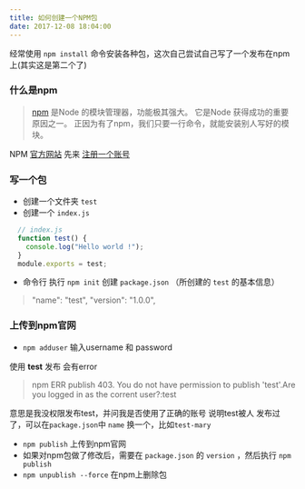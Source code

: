 ```yaml
---
title: 如何创建一个NPM包
date: 2017-12-08 18:04:00
---
```


经常使用 `npm install` 命令安装各种包，这次自己尝试自己写了一个发布在npm上(其实这是第二个了)

### 什么是npm

> [npm](https://www.npmjs.com/) 是Node 的模块管理器，功能极其强大。 它是Node 获得成功的重要原因之一。 正因为有了npm，我们只要一行命令，就能安装别人写好的模块。

NPM [官方网站](https://www.npmjs.com/)
先来 [注册一个账号](https://www.npmjs.com/signup)

<!--more-->
### 写一个包

* 创建一个文件夹 `test`
* 创建一个 `index.js`

``` js
  // index.js
  function test() {
    console.log("Hello world !");
  }
  module.exports = test;
``` 

* 命令行 执行 `npm init` 创建 `package.json` （所创建的 `test` 的基本信息）

>   "name": "test",
  "version": "1.0.0",

### 上传到npm官网

* `npm adduser` 输入username 和 password

 使用 <b>test</b> 发布 会有error
> npm ERR publish 403.
 You do not have permission to publish 'test'.Are you logged in as the corrent user?:test

  意思是我没权限发布test，并问我是否使用了正确的账号
  说明test被人 发布过了，可以在`package.json`中 `name` 换一个，比如`test-mary`

* `npm publish` 上传到npm官网
*  如果对npm包做了修改后，需要在 `package.json` 的 `version` ，然后执行 `npm publish`
* `npm unpublish --force` 在npm上删除包

